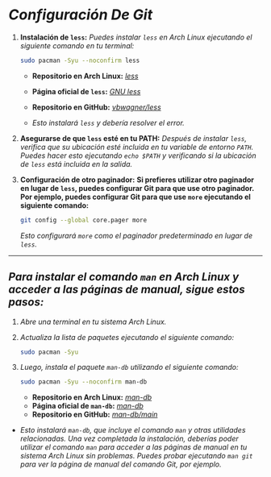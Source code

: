 <!-- Autor: Daniel Benjamin Perez Morales -->
<!-- GitHub: https://github.com/D4nitrix13 -->
<!-- Gitlab: https://gitlab.com/D4nitrix13 -->
<!-- Correo electrónico: danielperezdev@proton.me -->

# ***Configuración De Git***

1. **Instalación de `less`:** *Puedes instalar `less` en Arch Linux ejecutando el siguiente comando en tu terminal:*

   ```bash
   sudo pacman -Syu --noconfirm less
   ```

   - **Repositorio en Arch Linux:** *[less](https://archlinux.org/packages/core/x86_64/less/ "https://archlinux.org/packages/core/x86_64/less/")*
   - **Página oficial de `less`:** *[GNU less](https://www.greenwoodsoftware.com/less/ "https://www.greenwoodsoftware.com/less/")*
   - **Repositorio en GitHub:** *[vbwagner/less](https://github.com/vbwagner/less "https://github.com/vbwagner/less")*

   - *Esto instalará `less` y debería resolver el error.*

2. **Asegurarse de que `less` esté en tu PATH:** *Después de instalar `less`, verifica que su ubicación esté incluida en tu variable de entorno `PATH`. Puedes hacer esto ejecutando `echo $PATH` y verificando si la ubicación de `less` está incluida en la salida.*

3. **Configuración de otro paginador:** **Si prefieres utilizar otro paginador en lugar de `less`, puedes configurar Git para que use otro paginador. Por ejemplo, puedes configurar Git para que use `more` ejecutando el siguiente comando:**

   ```bash
   git config --global core.pager more
   ```

   *Esto configurará `more` como el paginador predeterminado en lugar de `less`.*

---

## ***Para instalar el comando `man` en Arch Linux y acceder a las páginas de manual, sigue estos pasos:***

1. *Abre una terminal en tu sistema Arch Linux.*

2. *Actualiza la lista de paquetes ejecutando el siguiente comando:*

   ```bash
   sudo pacman -Syu
   ```

3. *Luego, instala el paquete `man-db` utilizando el siguiente comando:*

   ```bash
   sudo pacman -Syu --noconfirm man-db
   ```

   - **Repositorio en Arch Linux:** *[man-db](https://archlinux.org/packages/core/x86_64/man-db/ "https://archlinux.org/packages/core/x86_64/man-db/")*
   - **Página oficial de `man-db`:** *[man-db](https://www.nongnu.org/man-db/ "https://www.nongnu.org/man-db/")*
   - **Repositorio en GitHub:** *[man-db/main](https://github.com/giraldeau/man-db-2.6.3 "https://github.com/giraldeau/man-db-2.6.3")*

- *Esto instalará `man-db`, que incluye el comando `man` y otras utilidades relacionadas. Una vez completada la instalación, deberías poder utilizar el comando `man` para acceder a las páginas de manual en tu sistema Arch Linux sin problemas. Puedes probar ejecutando `man git` para ver la página de manual del comando Git, por ejemplo.*

